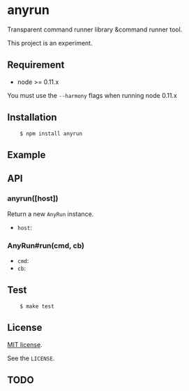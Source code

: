 # anyrun

Transparent command runner library &command runner tool.

This project is an experiment.


## Requirement

- node >= 0.11.x

You must use the `--harmony` flags when running node 0.11.x


## Installation

```
    $ npm install anyrun
```

## Example


## API

### anyrun([host])

Return a new `AnyRun` instance.

- `host`:


### AnyRun#run(cmd, cb)

- `cmd`:
- `cb`:


## Test

```
    $ make test
```

## License

[MIT license](http://www.opensource.org/licenses/mit-license.php).

See the `LICENSE`.


## TODO


